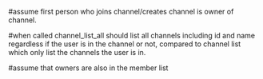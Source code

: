 #assume first person who joins channel/creates channel is owner of channel.

#when called channel_list_all should list all channels including id and name regardless if the user is in the channel or not, compared to channel list which only list the channels the user is in.

#assume that owners are also in the member list